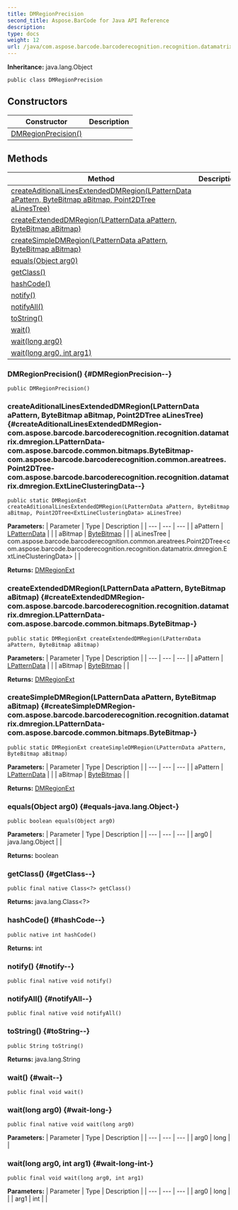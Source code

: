 ```yaml
---
title: DMRegionPrecision
second_title: Aspose.BarCode for Java API Reference
description: 
type: docs
weight: 12
url: /java/com.aspose.barcode.barcoderecognition.recognition.datamatrix.dmregion/dmregionprecision/
---
```

**Inheritance:**
java.lang.Object
```
public class DMRegionPrecision
```
## Constructors

| Constructor | Description |
| --- | --- |
| [DMRegionPrecision()](#DMRegionPrecision--) |  |
## Methods

| Method | Description |
| --- | --- |
| [createAditionalLinesExtendedDMRegion(LPatternData aPattern, ByteBitmap aBitmap, Point2DTree<ExtLineClusteringData> aLinesTree)](#createAditionalLinesExtendedDMRegion-com.aspose.barcode.barcoderecognition.recognition.datamatrix.dmregion.LPatternData-com.aspose.barcode.common.bitmaps.ByteBitmap-com.aspose.barcode.barcoderecognition.common.areatrees.Point2DTree-com.aspose.barcode.barcoderecognition.recognition.datamatrix.dmregion.ExtLineClusteringData--) |  |
| [createExtendedDMRegion(LPatternData aPattern, ByteBitmap aBitmap)](#createExtendedDMRegion-com.aspose.barcode.barcoderecognition.recognition.datamatrix.dmregion.LPatternData-com.aspose.barcode.common.bitmaps.ByteBitmap-) |  |
| [createSimpleDMRegion(LPatternData aPattern, ByteBitmap aBitmap)](#createSimpleDMRegion-com.aspose.barcode.barcoderecognition.recognition.datamatrix.dmregion.LPatternData-com.aspose.barcode.common.bitmaps.ByteBitmap-) |  |
| [equals(Object arg0)](#equals-java.lang.Object-) |  |
| [getClass()](#getClass--) |  |
| [hashCode()](#hashCode--) |  |
| [notify()](#notify--) |  |
| [notifyAll()](#notifyAll--) |  |
| [toString()](#toString--) |  |
| [wait()](#wait--) |  |
| [wait(long arg0)](#wait-long-) |  |
| [wait(long arg0, int arg1)](#wait-long-int-) |  |
### DMRegionPrecision() {#DMRegionPrecision--}
```
public DMRegionPrecision()
```


### createAditionalLinesExtendedDMRegion(LPatternData aPattern, ByteBitmap aBitmap, Point2DTree<ExtLineClusteringData> aLinesTree) {#createAditionalLinesExtendedDMRegion-com.aspose.barcode.barcoderecognition.recognition.datamatrix.dmregion.LPatternData-com.aspose.barcode.common.bitmaps.ByteBitmap-com.aspose.barcode.barcoderecognition.common.areatrees.Point2DTree-com.aspose.barcode.barcoderecognition.recognition.datamatrix.dmregion.ExtLineClusteringData--}
```
public static DMRegionExt createAditionalLinesExtendedDMRegion(LPatternData aPattern, ByteBitmap aBitmap, Point2DTree<ExtLineClusteringData> aLinesTree)
```




**Parameters:**
| Parameter | Type | Description |
| --- | --- | --- |
| aPattern | [LPatternData](../../com.aspose.barcode.barcoderecognition.recognition.datamatrix.dmregion/lpatterndata) |  |
| aBitmap | [ByteBitmap](../../com.aspose.barcode.common.bitmaps/bytebitmap) |  |
| aLinesTree | com.aspose.barcode.barcoderecognition.common.areatrees.Point2DTree<com.aspose.barcode.barcoderecognition.recognition.datamatrix.dmregion.ExtLineClusteringData> |  |

**Returns:**
[DMRegionExt](../../com.aspose.barcode.barcoderecognition.recognition.datamatrix.dmregion/dmregionext)
### createExtendedDMRegion(LPatternData aPattern, ByteBitmap aBitmap) {#createExtendedDMRegion-com.aspose.barcode.barcoderecognition.recognition.datamatrix.dmregion.LPatternData-com.aspose.barcode.common.bitmaps.ByteBitmap-}
```
public static DMRegionExt createExtendedDMRegion(LPatternData aPattern, ByteBitmap aBitmap)
```




**Parameters:**
| Parameter | Type | Description |
| --- | --- | --- |
| aPattern | [LPatternData](../../com.aspose.barcode.barcoderecognition.recognition.datamatrix.dmregion/lpatterndata) |  |
| aBitmap | [ByteBitmap](../../com.aspose.barcode.common.bitmaps/bytebitmap) |  |

**Returns:**
[DMRegionExt](../../com.aspose.barcode.barcoderecognition.recognition.datamatrix.dmregion/dmregionext)
### createSimpleDMRegion(LPatternData aPattern, ByteBitmap aBitmap) {#createSimpleDMRegion-com.aspose.barcode.barcoderecognition.recognition.datamatrix.dmregion.LPatternData-com.aspose.barcode.common.bitmaps.ByteBitmap-}
```
public static DMRegionExt createSimpleDMRegion(LPatternData aPattern, ByteBitmap aBitmap)
```




**Parameters:**
| Parameter | Type | Description |
| --- | --- | --- |
| aPattern | [LPatternData](../../com.aspose.barcode.barcoderecognition.recognition.datamatrix.dmregion/lpatterndata) |  |
| aBitmap | [ByteBitmap](../../com.aspose.barcode.common.bitmaps/bytebitmap) |  |

**Returns:**
[DMRegionExt](../../com.aspose.barcode.barcoderecognition.recognition.datamatrix.dmregion/dmregionext)
### equals(Object arg0) {#equals-java.lang.Object-}
```
public boolean equals(Object arg0)
```




**Parameters:**
| Parameter | Type | Description |
| --- | --- | --- |
| arg0 | java.lang.Object |  |

**Returns:**
boolean
### getClass() {#getClass--}
```
public final native Class<?> getClass()
```




**Returns:**
java.lang.Class<?>
### hashCode() {#hashCode--}
```
public native int hashCode()
```




**Returns:**
int
### notify() {#notify--}
```
public final native void notify()
```




### notifyAll() {#notifyAll--}
```
public final native void notifyAll()
```




### toString() {#toString--}
```
public String toString()
```




**Returns:**
java.lang.String
### wait() {#wait--}
```
public final void wait()
```




### wait(long arg0) {#wait-long-}
```
public final native void wait(long arg0)
```




**Parameters:**
| Parameter | Type | Description |
| --- | --- | --- |
| arg0 | long |  |

### wait(long arg0, int arg1) {#wait-long-int-}
```
public final void wait(long arg0, int arg1)
```




**Parameters:**
| Parameter | Type | Description |
| --- | --- | --- |
| arg0 | long |  |
| arg1 | int |  |

